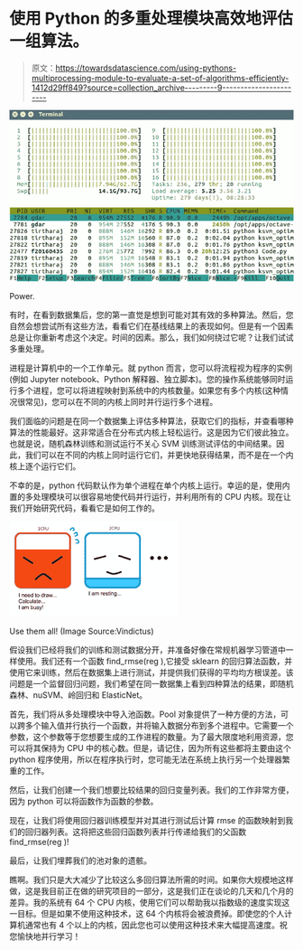 # 使用 Python 的多重处理模块高效地评估一组算法。

> 原文：<https://towardsdatascience.com/using-pythons-multiprocessing-module-to-evaluate-a-set-of-algorithms-efficiently-1412d29ff849?source=collection_archive---------9----------------------->

![](img/2c3e4964063f8985466493d347c1a03b.png)

Power.

有时，在看到数据集后，您的第一直觉是想到可能对其有效的多种算法。然后，您自然会想尝试所有这些方法，看看它们在基线结果上的表现如何。但是有一个因素总是让你重新考虑这个决定。时间的因素。那么，我们如何绕过它呢？让我们试试多重处理。

进程是计算机中的一个工作单元。就 python 而言，您可以将流程视为程序的实例(例如 Jupyter notebook、Python 解释器、独立脚本)。您的操作系统能够同时运行多个进程，您可以将进程映射到系统中的内核数量。如果您有多个内核(这种情况很常见)，您可以在不同的内核上同时并行运行多个进程。

我们面临的问题是在同一个数据集上评估多种算法，获取它们的指标，并查看哪种算法的性能最好。这非常适合在分布式内核上轻松运行。这是因为它们彼此独立。也就是说，随机森林训练和测试运行不关心 SVM 训练测试评估的中间结果。因此，我们可以在不同的内核上同时运行它们，并更快地获得结果，而不是在一个内核上逐个运行它们。

不幸的是，python 代码默认作为单个进程在单个内核上运行。幸运的是，使用内置的多处理模块可以很容易地使代码并行运行，并利用所有的 CPU 内核。现在让我们开始研究代码，看看它是如何工作的。

![](img/a9a7b6b2dcc6587b1b2be0edb8ce5642.png)

Use them all! (Image Source:Vindictus)

假设我们已经将我们的训练和测试数据分开，并准备好像在常规机器学习管道中一样使用。我们还有一个函数 find_rmse(reg ),它接受 sklearn 的回归算法函数，并使用它来训练，然后在数据集上进行测试，并提供我们获得的平均均方根误差。该问题是一个监督回归问题，我们希望在同一数据集上看到四种算法的结果，即随机森林、nuSVM、岭回归和 ElasticNet。

首先，我们将从多处理模块中导入池函数。Pool 对象提供了一种方便的方法，可以跨多个输入值并行执行一个函数，并将输入数据分布到多个进程中。它需要一个参数，这个参数等于您想要生成的工作进程的数量。为了最大限度地利用资源，您可以将其保持为 CPU 中的核心数。但是，请记住，因为所有这些都将主要由这个 python 程序使用，所以在程序执行时，您可能无法在系统上执行另一个处理器繁重的工作。

然后，让我们创建一个我们想要比较结果的回归变量列表。我们的工作非常方便，因为 python 可以将函数作为函数的参数。

现在，让我们将使用回归器训练模型并对其进行测试后计算 rmse 的函数映射到我们的回归器列表。这将把这些回归函数列表并行传递给我们的父函数 find_rmse(reg )!

最后，让我们埋葬我们的池对象的遗骸。

瞧啊。我们只是大大减少了比较这么多回归算法所需的时间。如果你大规模地这样做，这是我目前正在做的研究项目的一部分，这是我们正在谈论的几天和几个月的差异。我的系统有 64 个 CPU 内核，使用它们可以帮助我以指数级的速度实现这一目标。但是如果不使用这种技术，这 64 个内核将会被浪费掉。即使您的个人计算机通常也有 4 个以上的内核，因此您也可以使用这种技术来大幅提高速度。祝您愉快地并行学习！
